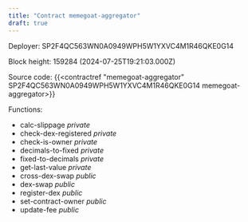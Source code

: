 ```yaml
---
title: "Contract memegoat-aggregator"
draft: true
---
```

Deployer: SP2F4QC563WN0A0949WPH5W1YXVC4M1R46QKE0G14


 



Block height: 159284 (2024-07-25T19:21:03.000Z)

Source code: {{<contractref "memegoat-aggregator" SP2F4QC563WN0A0949WPH5W1YXVC4M1R46QKE0G14 memegoat-aggregator>}}

Functions:

* calc-slippage _private_
* check-dex-registered _private_
* check-is-owner _private_
* decimals-to-fixed _private_
* fixed-to-decimals _private_
* get-last-value _private_
* cross-dex-swap _public_
* dex-swap _public_
* register-dex _public_
* set-contract-owner _public_
* update-fee _public_
